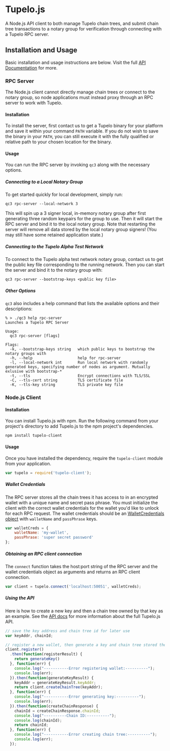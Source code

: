 # Tupelo.js
A Node.js API client to both manage Tupelo chain trees, and submit chain tree
transactions to a notary group for verification through connecting with a Tupelo
RPC server.

## Installation and Usage
Basic installation and usage instructions are below. Visit the full
[API Documentation](https://quorumcontrol.github.io/tupelo.js/) for more.

### RPC Server
The Node.js client cannot directly manage chain trees or connect to the notary
group, so node applications must instead proxy through an RPC server to work
with Tupelo.

#### Installation
To install the server, first contact us to get a Tupelo binary for your platform
and save it within your command `PATH` variable. If you do not wish to save the
binary in your `PATH`, you can still execute it with the fully qualified or
relative path to your chosen location for the binary.

#### Usage
You can run the RPC server by invoking `qc3` along with the necessary options.

##### Connecting to a Local Notary Group
To get started quickly for local development, simply run:
```shell
qc3 rpc-server --local-network 3
```

This will spin up a 3 signer local, in-memory notary group after first
generating three random keypairs for the group to use. Then it will start the
RPC server and bind it to the local notary group. Note that restarting the
server will remove all data stored by the local notary group signers! (You may
still have some retained application state.)

##### Connecting to the Tupelo Alpha Test Network
To connect to the Tupelo alpha test network notary group, contact us to get the
public key file corresponding to the running network. Then you can start the
server and bind it to the notary group with:
```shell
qc3 rpc-server --bootstrap-keys <public key file>
```

##### Other Options
`qc3` also includes a help command that lists the available options and their
descriptions:
```shell
% > ./qc3 help rpc-server
Launches a Tupelo RPC Server

Usage:
  qc3 rpc-server [flags]

Flags:
  -k, --bootstrap-keys string   which public keys to bootstrap the notary groups with
  -h, --help                    help for rpc-server
  -l, --local-network int       Run local network with randomly generated keys, specifying number of nodes as argument. Mutually exlusive with bootstrap-*
  -t, --tls                     Encrypt connections with TLS/SSL
  -C, --tls-cert string         TLS certificate file
  -K, --tls-key string          TLS private key file
```

### Node.js Client

#### Installation
You can install Tupelo.js with npm. Run the following command from your
project's directory to add Tupelo.js to the npm project's dependencies.

```shell
npm install tupelo-client
```

#### Usage
Once you have installed the dependency, require the `tupelo-client` module from
your application.

```javascript
var tupelo = require('tupelo-client');
```

##### Wallet Credentials
The RPC server stores all the chain trees it has access to in an encrypted
wallet with a unique name and secret pass phrase. You must initialize the client
with the correct wallet credentials for the wallet you'd like to unlock for each
RPC request. The wallet credentials should be an
[WalletCredentials object](https://quorumcontrol.github.io/tupelo.js/typedef/index.html#static-typedef-WalletCredentials) with
`walletName` and `passPhrase` keys.

```javascript
var walletCreds = {
    walletName: 'my-wallet',
    passPhrase: 'super secret password'
};
```

##### Obtaining an RPC client connection
The `connect` function takes the host:port string of the RPC server and the
wallet credentials object as arguments and returns an RPC client connection.

```javascript
var client = tupelo.connect('localhost:50051', walletCreds);
```

##### Using the API
Here is how to create a new key and then a chain tree owned by that key as an
example. See the [API docs](https://quorumcontrol.github.io/tupelo.js/) for more information about the
full Tupelo.js API.

```javascript
// save the key address and chain tree id for later use
var keyAddr, chainId;

// register a new wallet, then generate a key and chain tree stored there
client.register()
  .then(function(registerResult) {
    return generateKey()
  }, function(err) {
    console.log("-----------Error registering wallet:----------");
    console.log(err);
  }).then(function(generateKeyResult) {
    keyAddr = generateKeyResult.keyAddr;
    return client.createChainTree(keyAddr);
  }, function(err) {
    console.log("-----------Error generating key:----------");
    console.log(err);
  }).then(function(createChainResponse) {
    chainId = createChainResponse.chainId;
    console.log("----------Chain ID:----------");
    console.log(chainId);
    return chainId;
  }, function(err) {
    console.log("-----------Error creating chain tree:----------");
    console.log(err);
  });
```
